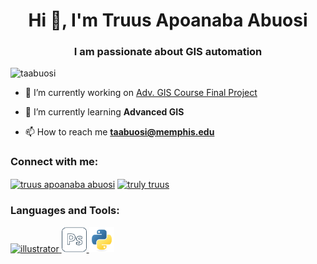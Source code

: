<h1 align="center">Hi 👋, I'm Truus Apoanaba Abuosi</h1>
<h3 align="center">I am passionate about GIS automation</h3>

<p align="left"> <img src="https://komarev.com/ghpvc/?username=taabuosi&label=Profile%20views&color=0e75b6&style=flat" alt="taabuosi" /> </p>

- 🔭 I’m currently working on [Adv. GIS Course Final Project](https://github.com/taabuosi/taabuosi.github.io.git)

- 🌱 I’m currently learning **Advanced GIS**

- 📫 How to reach me **taabuosi@memphis.edu**

<h3 align="left">Connect with me:</h3>
<p align="left">
<a href="https://linkedin.com/in/truus apoanaba abuosi" target="blank"><img align="center" src="https://raw.githubusercontent.com/rahuldkjain/github-profile-readme-generator/master/src/images/icons/Social/linked-in-alt.svg" alt="truus apoanaba abuosi" height="30" width="40" /></a>
<a href="https://www.youtube.com/c/truly truus" target="blank"><img align="center" src="https://raw.githubusercontent.com/rahuldkjain/github-profile-readme-generator/master/src/images/icons/Social/youtube.svg" alt="truly truus" height="30" width="40" /></a>
</p>

<h3 align="left">Languages and Tools:</h3>
<p align="left"> <a href="https://www.adobe.com/in/products/illustrator.html" target="_blank" rel="noreferrer"> <img src="https://www.vectorlogo.zone/logos/adobe_illustrator/adobe_illustrator-icon.svg" alt="illustrator" width="40" height="40"/> </a> <a href="https://www.photoshop.com/en" target="_blank" rel="noreferrer"> <img src="https://raw.githubusercontent.com/devicons/devicon/master/icons/photoshop/photoshop-line.svg" alt="photoshop" width="40" height="40"/> </a> <a href="https://www.python.org" target="_blank" rel="noreferrer"> <img src="https://raw.githubusercontent.com/devicons/devicon/master/icons/python/python-original.svg" alt="python" width="40" height="40"/> </a> </p>
